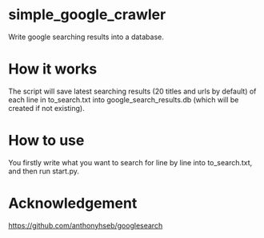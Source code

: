 # simple_google_crawler
Write google searching results into a database.


# How it works
The script will save latest searching results (20 titles and urls by default) of each line in to_search.txt into google_search_results.db (which will be created if not existing).


# How to use
You firstly write what you want to search for line by line into to_search.txt, and then run start.py.


# Acknowledgement
https://github.com/anthonyhseb/googlesearch
